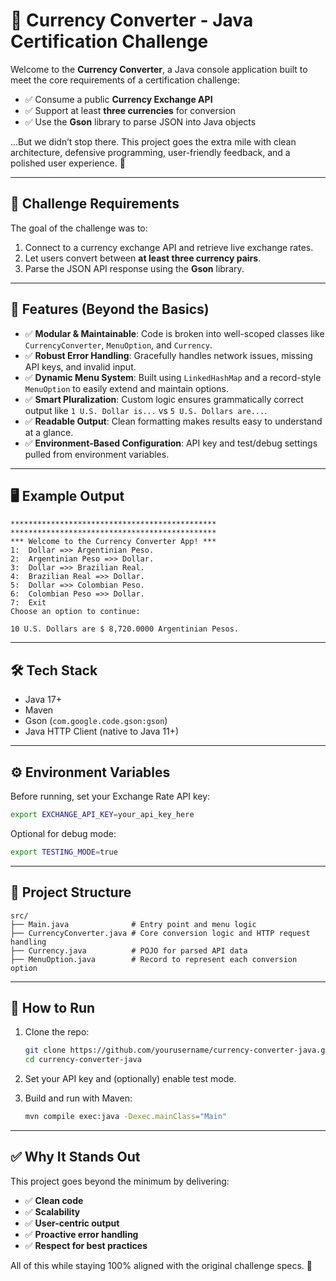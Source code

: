 # 💱 Currency Converter - Java Certification Challenge

Welcome to the **Currency Converter**, a Java console application built to meet the core requirements of a certification challenge:

* ✅ Consume a public **Currency Exchange API**
* ✅ Support at least **three currencies** for conversion
* ✅ Use the **Gson** library to parse JSON into Java objects

...But we didn’t stop there. This project goes the extra mile with clean architecture, defensive programming, user-friendly feedback, and a polished user experience. 🚀

---

## 📌 Challenge Requirements

The goal of the challenge was to:

1. Connect to a currency exchange API and retrieve live exchange rates.
2. Let users convert between **at least three currency pairs**.
3. Parse the JSON API response using the **Gson** library.

---

## 🌟 Features (Beyond the Basics)

* ✅ **Modular & Maintainable**: Code is broken into well-scoped classes like `CurrencyConverter`, `MenuOption`, and `Currency`.
* ✅ **Robust Error Handling**: Gracefully handles network issues, missing API keys, and invalid input.
* ✅ **Dynamic Menu System**: Built using `LinkedHashMap` and a record-style `MenuOption` to easily extend and maintain options.
* ✅ **Smart Pluralization**: Custom logic ensures grammatically correct output like `1 U.S. Dollar is...` vs `5 U.S. Dollars are...`.
* ✅ **Readable Output**: Clean formatting makes results easy to understand at a glance.
* ✅ **Environment-Based Configuration**: API key and test/debug settings pulled from environment variables.

---

## 🖥️ Example Output

```
**********************************************
**********************************************
*** Welcome to the Currency Converter App! ***
1:	Dollar =>> Argentinian Peso.
2:	Argentinian Peso =>> Dollar.
3:	Dollar =>> Brazilian Real.
4:	Brazilian Real =>> Dollar.
5:	Dollar =>> Colombian Peso.
6:	Colombian Peso =>> Dollar.
7:	Exit
Choose an option to continue:
```

```
10 U.S. Dollars are $ 8,720.0000 Argentinian Pesos.
```

---

## 🛠️ Tech Stack

* Java 17+
* Maven
* Gson (`com.google.code.gson:gson`)
* Java HTTP Client (native to Java 11+)

---

## ⚙️ Environment Variables

Before running, set your Exchange Rate API key:

```bash
export EXCHANGE_API_KEY=your_api_key_here
```

Optional for debug mode:

```bash
export TESTING_MODE=true
```

---

## 📂 Project Structure

```
src/
├── Main.java              # Entry point and menu logic
├── CurrencyConverter.java # Core conversion logic and HTTP request handling
├── Currency.java          # POJO for parsed API data
├── MenuOption.java        # Record to represent each conversion option
```

---

## 🚀 How to Run

1. Clone the repo:

   ```bash
   git clone https://github.com/yourusername/currency-converter-java.git
   cd currency-converter-java
   ```

2. Set your API key and (optionally) enable test mode.

3. Build and run with Maven:

   ```bash
   mvn compile exec:java -Dexec.mainClass="Main"
   ```

---

## ✅ Why It Stands Out

This project goes beyond the minimum by delivering:

* ✅ **Clean code**
* ✅ **Scalability**
* ✅ **User-centric output**
* ✅ **Proactive error handling**
* ✅ **Respect for best practices**

All of this while staying 100% aligned with the original challenge specs. 💪